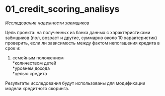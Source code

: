 # 01_credit_scoring_analisys
*Исследование надежности заемщиков*

Цель проекта: на полученных из банка данных с характеристиками заёмщиков (пол, возраст и другие, суммарно около 10 характеристик) проверить, если ли зависимость между фактом непогашения кредита в срок и:

1. семейным положением  
*количеством детей  
*уровнем дохода  
*целью кредита  

Результаты исследования будут использованы для модификации модели кредитного скоринга.
